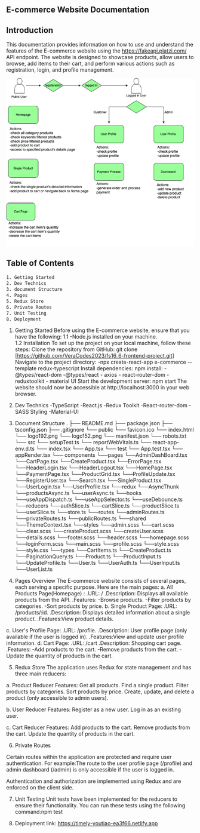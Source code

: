 ## E-commerce Website Documentation
## Introduction

This documentation provides information on how to use and understand the features of the E-commerce website using the https://fakeapi.platzi.com/ API endpoint. The website is designed to showcase products, allow users to browse, add items to their cart, and perform various actions such as registration, login, and profile management.


![Alt text](dataflow.png)


## Table of Contents
    1. Getting Started
    2. Dev Technics
    3. document Structure 
    4. Pages
    5. Redux Store
    6. Private Routes
    7. Unit Testing
    8. Deployment

1.  Getting Started
   Before using the E-commerce website, ensure that you have the following:
   1.1 -Node.js installed on your machine.    
   1.2 Installation
    To set up the project on your local machine, follow these steps:
    Clone the repository from GitHub: git clone [https://github.com/VeraCodes2023/fs16_6-frontend-project.git]
    Navigate to the project directory: 
        -npx create-react-app e-commerce --template redux-typescript
    Install dependencies: npm install:
        -@types/react-dom
        -@types/react
        - axios
        - react-router-dom 
        - reduxtoolkit 
        - material UI
    Start the development server: npm start
    The website should now be accessible at http://localhost:3000 in your web browser.

2.  Dev Technics
    -TypeScript
    -React.js 
    -Redux Toolkit 
    -React-router-dom 
    -SASS Styling
    -Material-UI 

3.  Document Structure
.
├── README.md
├── package.json
├── tsconfig.json
├── .gitignore
└── public
    └── favicon.ico
    └── index.html
    └── logo192.png
    └── logo152.png
    └── manifest.json
    └── robots.txt
└── src 
    └── setupTest.ts
    └── reportWebVitals.ts
    └── react-app-env.d.ts
    └── index.tsx
    └── App.tsx
    └── test
        └── App.test.tsx
        └── appRender.tsx
    └── components
        └──pages
            └──AdminDashBoard.tsx
            └──CartPage.tsx
            └──CreateProduct.tsx
            └──ErrorPage.tsx
            └──HeaderLogin.tsx
            └──HeaderLogout.tsx
            └──HomePage.tsx
            └──PaymentPage.tsx
            └──ProductGrid.tsx
            └──ProfileUpdate.tsx
            └──RegisterUser.tsx
            └──Search.tsx
            └──SingleProduct.tsx
            └──UserLogin.tsx
            └──UserProfile.tsx
        └──redux
            └──AsyncThunk
                └──productsAsync.ts
                └──userAsync.ts
            └──hooks
                └──useAppDispatch.ts
                └──useAppSelector.ts
                └──useDebounce.ts
            └──reducers
                └──authSlice.ts
                └──cartSlice.ts
                └──productSlice.ts
                └──userSlice.ts
            └──store.ts
        └──routes
            └──adminRoutes.ts
            └──privateRoutes.ts
            └──publicRoutes.ts
        └──shared
            └──ThemeContext.tsx
        └──styles
            └──admin.scss
            └──cart.scss
            └──clear.scss
            └──createProduct.scss
            └──createUser.scss
            └──details.scss
            └──footer.scss
            └──header.scss
            └──homepage.scss
            └──loginForm.scss
            └──main.scss
            └──profile.scss
            └──style.scss
            └──style.css 
        └──types
            └──CartItems.ts
            └──CreateProduct.ts
            └──PaginationQuery.ts
            └──Product.ts
            └──ProductInput.ts
            └──UpdateProfile.ts
            └──User.ts
            └──UserAuth.ts
            └──UserInput.ts
            └──UserList.ts       
  

4.  Pages
Overview
The E-commerce website consists of several pages, each serving a specific purpose. Here are the main pages:
a. All Products Page(Homepage) :
    .URL: /
    .Description: Displays all available products from the API.
    .Features:
        -Browse products.
        -Filter products by categories.
        -Sort products by price.
b. Single Product Page:
    .URL: /products/:id.
    .Description: Displays detailed information about a single product.
    .Features:View product details.

c. User's Profile Page:
    .URL: /profile.
    .Description: User profile page (only available if the user is logged in).
    .Features:View and update user profile information.
d. Cart Page:
    .URL: /cart
    .Description: Shopping cart page.
    .Features:
        -Add products to the cart.
        -Remove products from the cart.
        -Update the quantity of products in the cart.

5.  Redux Store
The application uses Redux for state management and has three main reducers:

a. Product Reducer
    Features:
        Get all products.
        Find a single product.
        Filter products by categories.
        Sort products by price.
        Create, update, and delete a product (only accessible to admin users).

b. User Reducer
    Features:
        Register as a new user.
        Log in as an existing user.

c. Cart Reducer
    Features:
        Add products to the cart.
        Remove products from the cart.
        Update the quantity of products in the cart.

6.  Private Routes

Certain routes within the application are protected and require user authentication. For example:The route to the user profile page (/profile) and admin dashboard (/admin) is only accessible if the user is logged in.

Authentication and authorization are implemented using Redux and are enforced on the client side.

7.  Unit Testing
Unit tests have been implemented for the reducers to ensure their functionality. You can run these tests using the following command:npm test

8.  Deployment link: https://timely-youtiao-ea3f66.netlify.app




